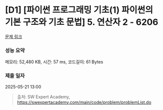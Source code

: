 # [D1] [파이썬 프로그래밍 기초(1) 파이썬의 기본 구조와 기초 문법] 5. 연산자 2 - 6206 

[문제 링크](https://swexpertacademy.com/main/code/problem/problemDetail.do?contestProbId=AWcU6Iua4hQDFAU4) 

### 성능 요약

메모리: 52,480 KB, 시간: 57 ms, 코드길이: 61 Bytes

### 제출 일자

2025-05-21 13:00



> 출처: SW Expert Academy, https://swexpertacademy.com/main/code/problem/problemList.do